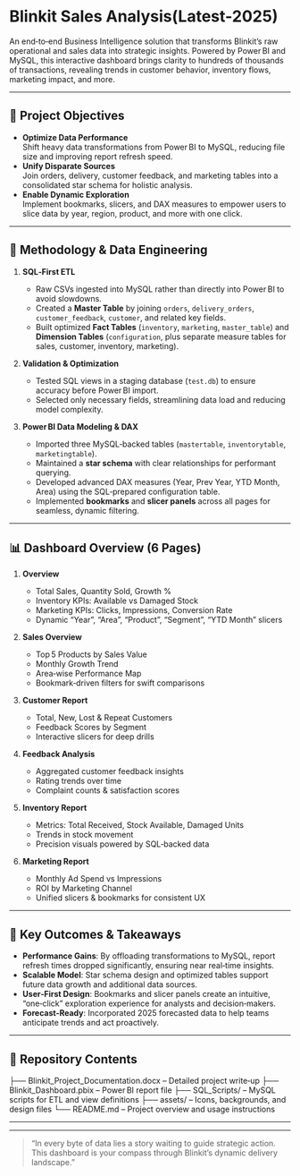 # Blinkit Sales Analysis(Latest-2025)

An end‑to‑end Business Intelligence solution that transforms Blinkit’s raw operational and sales data into strategic insights. Powered by Power BI and MySQL, this interactive dashboard brings clarity to hundreds of thousands of transactions, revealing trends in customer behavior, inventory flows, marketing impact, and more.  

---

## 🚀 Project Objectives

- **Optimize Data Performance**  
  Shift heavy data transformations from Power BI to MySQL, reducing file size and improving report refresh speed.
- **Unify Disparate Sources**  
  Join orders, delivery, customer feedback, and marketing tables into a consolidated star schema for holistic analysis.
- **Enable Dynamic Exploration**  
  Implement bookmarks, slicers, and DAX measures to empower users to slice data by year, region, product, and more with one click.  

---

## 🔧 Methodology & Data Engineering

1. **SQL‑First ETL**  
   - Raw CSVs ingested into MySQL rather than directly into Power BI to avoid slowdowns.  
   - Created a **Master Table** by joining `orders`, `delivery_orders`, `customer_feedback`, `customer`, and related key fields.  
   - Built optimized **Fact Tables** (`inventory`, `marketing`, `master_table`) and **Dimension Tables** (`configuration`, plus separate measure tables for sales, customer, inventory, marketing).

2. **Validation & Optimization**  
   - Tested SQL views in a staging database (`test.db`) to ensure accuracy before Power BI import.  
   - Selected only necessary fields, streamlining data load and reducing model complexity.

3. **Power BI Data Modeling & DAX**  
   - Imported three MySQL‑backed tables (`mastertable`, `inventorytable`, `marketingtable`).  
   - Maintained a **star schema** with clear relationships for performant querying.  
   - Developed advanced DAX measures (Year, Prev Year, YTD Month, Area) using the SQL‑prepared configuration table.  
   - Implemented **bookmarks** and **slicer panels** across all pages for seamless, dynamic filtering.

---

## 📊 Dashboard Overview (6 Pages)

1. **Overview**  
   - Total Sales, Quantity Sold, Growth %  
   - Inventory KPIs: Available vs Damaged Stock  
   - Marketing KPIs: Clicks, Impressions, Conversion Rate  
   - Dynamic “Year”, “Area”, “Product”, “Segment”, “YTD Month” slicers  

2. **Sales Overview**  
   - Top 5 Products by Sales Value  
   - Monthly Growth Trend  
   - Area‑wise Performance Map  
   - Bookmark‑driven filters for swift comparisons  

3. **Customer Report**  
   - Total, New, Lost & Repeat Customers  
   - Feedback Scores by Segment  
   - Interactive slicers for deep drills  

4. **Feedback Analysis**  
   - Aggregated customer feedback insights  
   - Rating trends over time  
   - Complaint counts & satisfaction scores  

5. **Inventory Report**  
   - Metrics: Total Received, Stock Available, Damaged Units  
   - Trends in stock movement  
   - Precision visuals powered by SQL‑backed data  

6. **Marketing Report**  
   - Monthly Ad Spend vs Impressions  
   - ROI by Marketing Channel  
   - Unified slicers & bookmarks for consistent UX  

---

## 🌟 Key Outcomes & Takeaways

- **Performance Gains**: By offloading transformations to MySQL, report refresh times dropped significantly, ensuring near real‑time insights.
- **Scalable Model**: Star schema design and optimized tables support future data growth and additional data sources.  
- **User‑First Design**: Bookmarks and slicer panels create an intuitive, “one‑click” exploration experience for analysts and decision‑makers.  
- **Forecast‑Ready**: Incorporated 2025 forecasted data to help teams anticipate trends and act proactively.

---

## 📂 Repository Contents

├── Blinkit_Project_Documentation.docx – Detailed project write‑up
├── Blinkit_Dashboard.pbix – Power BI report file
├── SQL_Scripts/ – MySQL scripts for ETL and view definitions
├── assets/ – Icons, backgrounds, and design files
└── README.md – Project overview and usage instructions

---


---


> “In every byte of data lies a story waiting to guide strategic action. This dashboard is your compass through Blinkit’s dynamic delivery landscape.”  

